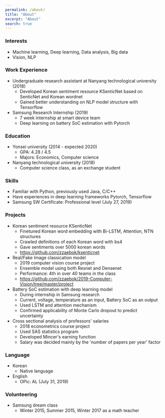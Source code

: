 ```yaml
---
permalink: /about/
title: "About"
excerpt: "About"
search: true
---
```



### Interests ###
- Machine learning, Deep learning, Data analysis, Big data
- Vision, NLP

### Work Experience ###
- Undergraduate research assistant at Nanyang technological university (2018)
  - Developed Korean sentiment resource KSenticNet based on SenticNet and Korean wordnet
  - Gained better understanding on NLP model structure with Tensorflow
- Samsung Research Internship (2019)
  - 7 week internship at smart device team
  - Deep learning on battery SoC estimation with Pytorch
  
### Education ###
- Yonsei university (2014 - expected 2020)
  - GPA: 4.28 / 4.5
  - Majors: Economics, Computer science
- Nanyang technological university (2018)
  - Computer science class, as an exchange student

### Skills ###
- Familiar with Python, previously used Java, C/C++
- Have experiences in deep learning frameworks Pytorch, Tensorflow
- Samsung SW Certificate: Professional level (July 27, 2019)

### Projects ###
- Korean sentiment resource KSenticNet
  - Finetuned Korean word embedding with Bi-LSTM, Attention, NTN structures
  - Crawled definitions of each Korean word with bs4
  - Gave sentiments over 5000 korean words
  - https://github.com/zzaebok/ksenticnet
- Real/Fake Image classication model
  - 2019 computer vision course project
  - Ensemble model using both Resnet and Densenet
  - Performance: 4th in over 40 teams in the class
  - https://github.com/zzaebok/2019-Computer-Vision/tree/master/project
- Battery SoC estimation with deep learning model
  - During internship in Samsung research
  - Current, voltage, temperature as an input, Battery SoC as an output
  - Used LSTM and attention mechanism
  - Confirmed applicability of Monte Carlo dropout to predict uncertainty
- Cross sectional analysis of professors' salaries
  - 2018 econometrics course project
  - Used SAS statistics program
  - Developed Mincer's earning function
  - Salary was decided mainly by the 'number of papers per year' factor 
  

### Language ###
- Korean
  - Native language
- English
  - OPic: AL (July 31, 2019)

### Volunteering ###
- Samsung dream class
  - Winter 2015, Summer 2015, Winter 2017 as a math teacher
